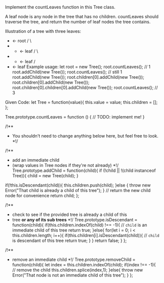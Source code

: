 Implement the countLeaves function in this Tree class.

A leaf node is any node in the tree that has no children. countLeaves should traverse the tree, and return the number of leaf nodes the tree contains.

Illustration of a tree with three leaves:

- <- root
  / \
- - <- leaf
    / \
- - <- leaf
    /
- <- leaf
  Example usage:
  let root = new Tree();
  root.countLeaves(); // 1
  root.addChild(new Tree());
  root.countLeaves(); // still 1
  root.addChild(new Tree());
  root.children[0].addChild(new Tree());
  root.children[0].addChild(new Tree());
  root.children[0].children[0].addChild(new Tree());
  root.countLeaves(); // 3

Given Code:
let Tree = function(value){
this.value = value;
this.children = [];
};

Tree.prototype.countLeaves = function () {
// TODO: implement me!
}

/!\*\*

- You shouldn't need to change anything below here, but feel free to look.
  \*!/

/!\*\*

- add an immediate child
- (wrap values in Tree nodes if they're not already)
  \*!/
  Tree.prototype.addChild = function(child){
  if (!child || !(child instanceof Tree)){
  child = new Tree(child);
  }

if(!this.isDescendant(child)){
this.children.push(child);
}else {
throw new Error("That child is already a child of this tree");
}
// return the new child node for convenience
return child;
};

/!\*\*

- check to see if the provided tree is already a child of this
- tree **or any of its sub trees**
  \*!/
  Tree.prototype.isDescendant = function(child){
  if(this.children.indexOf(child) !== -1){
  // `child` is an immediate child of this tree
  return true;
  }else{
  for(let i = 0; i < this.children.length; i++){
  if(this.children[i].isDescendant(child)){
  // `child` is descendant of this tree
  return true;
  }
  }
  return false;
  }
  };

/!\*\*

- remove an immediate child
  \*!/
  Tree.prototype.removeChild = function(child){
  let index = this.children.indexOf(child);
  if(index !== -1){
  // remove the child
  this.children.splice(index,1);
  }else{
  throw new Error("That node is not an immediate child of this tree");
  }
  };
